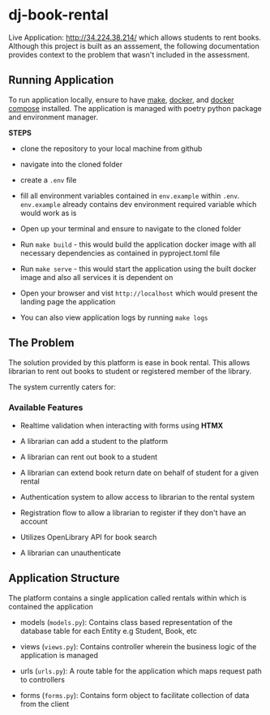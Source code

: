 # dj-book-rental

Live Application: http://34.224.38.214/  which allows students to rent books. Although this project is built as an asssement, the following documentation provides context to the problem that wasn't included in the assessment.

## Running Application

To run application locally, ensure to have [make](https://leangaurav.medium.com/how-to-setup-install-gnu-make-on-windows-324480f1da69), [docker](https://docs.docker.com/engine/install/), and [docker compose](https://docs.docker.com/compose/install/) installed. The application is managed with poetry python package and environment manager.

**STEPS**

- clone the repository to your local machine from github

- navigate into the cloned folder

- create a `.env` file 

- fill all environment variables contained in `env.example` within `.env`. `env.example` already contains dev environment required variable which would work as is

- Open up your terminal and ensure to navigate to the cloned folder

- Run `make build` - this would build the application docker image with all necessary dependencies as contained in pyproject.toml file

- Run `make serve` - this would start the application using the built docker image and also all services it is dependent on

- Open your browser and vist `http://localhost` which would present the landing page the application

- You can also view application logs by running `make logs`


## The Problem

The solution provided by this platform is ease in book rental. This allows librarian to rent out books to student or registered member of the library.

The system currently caters for:

### Available Features

- Realtime validation when interacting with forms using **HTMX**

- A librarian can add a student to the platform

- A librarian can rent out book to a student

- A librarian can extend book return date on behalf of student for a given rental

- Authentication system to allow access to librarian to the rental system

- Registration flow to allow a librarian to register if they don't have an account 

- Utilizes OpenLibrary API for book search

- A librarian can unauthenticate


## Application Structure

The platform contains a single application called rentals within which is contained the application

- models (`models.py`): Contains class based representation of the database table for each Entity e.g Student, Book, etc

- views (`views.py`): Contains controller wherein the business logic of the application is managed

- urls (`urls.py`): A route table for the application which maps request path to controllers

- forms (`forms.py`): Contains form object to facilitate collection of data from the client




